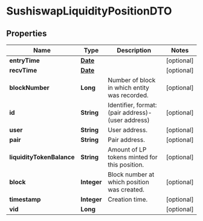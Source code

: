 

# SushiswapLiquidityPositionDTO

## Properties

Name | Type | Description | Notes
------------ | ------------- | ------------- | -------------
**entryTime** | [**Date**](Date.md) |  |  [optional]
**recvTime** | [**Date**](Date.md) |  |  [optional]
**blockNumber** | **Long** | Number of block in which entity was recorded. |  [optional]
**id** | **String** | Identifier, format: (pair address)-(user address) |  [optional]
**user** | **String** | User address. |  [optional]
**pair** | **String** | Pair address. |  [optional]
**liquidityTokenBalance** | **String** | Amount of LP tokens minted for this position. |  [optional]
**block** | **Integer** | Block number at which position was created. |  [optional]
**timestamp** | **Integer** | Creation time. |  [optional]
**vid** | **Long** |  |  [optional]





